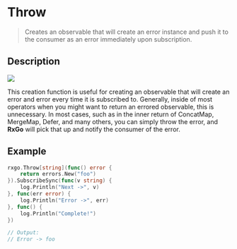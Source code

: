 # Throw

> Creates an observable that will create an error instance and push it to the consumer as an error immediately upon subscription.

## Description

![](https://rxjs.dev/assets/images/marble-diagrams/throw.png)

This creation function is useful for creating an observable that will create an error and error every time it is subscribed to. Generally, inside of most operators when you might want to return an errored observable, this is unnecessary. In most cases, such as in the inner return of ConcatMap, MergeMap, Defer, and many others, you can simply throw the error, and **RxGo** will pick that up and notify the consumer of the error.

## Example

```go
rxgo.Throw[string](func() error {
    return errors.New("foo")
}).SubscribeSync(func(v string) {
    log.Println("Next ->", v)
}, func(err error) {
    log.Println("Error ->", err)
}, func() {
    log.Println("Complete!")
})

// Output:
// Error -> foo
```
